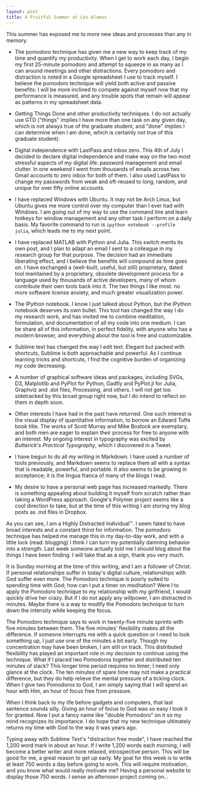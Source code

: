 ```yaml
---
layout: post
title: A Fruitful Summer at Los Alamos
---
```


<!-- Today I make my first blog post in weeks. I also extend the pomodoro technique to meditation and my time with God.
 -->
This summer has exposed me to more new ideas and processes than any in memory.


* The pomodoro technique has given me a new way to keep track of my time and quantify my productivity. When I get to work each day, I begin my first 25-minute pomodoro and attempt to squeeze in as many as I can around meetings and other distractions. Every pomodoro and distraction is noted in a Google spreadsheet I use to track myself. I believe the pomodoro technique will yield both active and passive benefits:  I will be more inclined to compete against myself now that my performance is measured, and any trouble spots that remain will appear as patterns in my spreadsheet data.

* Getting Things Done and other productivity techniques. I do not actually use GTD ("things" implies I have more than one task on any given day, which is not always true of the graduate student, and "done" implies I can determine when I am done, which is certainly not true of this graduate student).

* Digital independence with LastPass and inbox zero. This 4th of July I decided to declare digital independence and make way on the two most stressful aspects of my digital life:  password management and email clutter. In one weekend I went from thousands of emails across two Gmail accounts to zero inbox for both of them. I also used LastPass to change my passwords from weak and oft-reused to long, random, and unique for over fifty online accounts.

* I have replaced Windows with Ubuntu. It may not be Arch Linux, but Ubuntu gives me more control over my computer than I ever had with Windows. I am going out of my way to use the command line and learn hotkeys for window management and any other task I perform on a daily basis. My favorite command to run is `ipython notebook --profile julia`, which leads me to my next point.

* I have replaced MATLAB with Python and Julia. This switch merits its own post, and I plan to adapt an email I sent to a colleague in my research group for that purpose. The decision had an immediate liberating effect, and I believe the benefits will compound as time goes on. I have exchanged a (well-built, useful, but still) proprietary, dated tool maintained by a proprietary, obsolete development process for a language used by thousands of active developers, many of whom contribute their own tools back into it. The two things I like most:  no more software license anxiety, and much greater visualization power.

* The IPython notebook. I know I just talked about Python, but the IPython notebook deserves its own bullet. This tool has changed the way I do my research work, and has invited me to combine meditation, formulation, and documentation of all my code into one medium. I can be share all of this information, in perfect fidelity, with anyone who has a modern browser, and everything about the tool is free and customizable.

* Sublime text has changed the way I edit text. Elegant but packed with shortcuts, Sublime is both approachable and powerful. As I continue learning tricks and shortcuts, I find the cognitive burden of organizing my code decreasing.

* A number of graphical software ideas and packages, including SVGs, D3, Matplotlib and PyPlot for Python, Gadfly and PyPlot.jl for Julia, Graphviz and .dot files, Processing, and others. I will not get too sidetracked by this broad group right now, but I do intend to reflect on them in depth soon.

* Other interests I have had in the past have returned. One such interest is the visual display of quantitative information, to borrow an Edward Tufte book title. The works of Scott Murray and Mike Bostock are exemplary, and both men are eager to explain their process for free to anyone with an interest. My ongoing interest in typography was excited by _Butterick's Practical Typography_, which I discovered in a Tweet.

* I have begun to do all my writing in Markdown. I have used a number of tools previously, and Markdown seems to replace them all with a syntax that is readable, powerful, and portable. It also seems to be growing in acceptance; it is the lingua franca of many of the blogs I read.

* My desire to have a personal web page has increased markedly. There is something appealing about building it myself from scratch rather than taking a WordPress approach. Google's Polymer project seems like a cool direction to take, but at the time of this writing I am storing my blog posts as .md files in Dropbox.

As you can see, I am a Highly Distracted Individual™. I seem fated to have broad interests and a constant thirst for information. The pomodoro technique has helped me manage this in my day-to-day work, and with a little luck (read: blogging) I think I can turn my potentially damning behavior into a strength. Last week someone actually told me I should blog about the things I have been finding. I will take that as a sign, thank you very much.

It is Sunday morning at the time of this writing, and I am a follower of Christ. If personal relationships suffer in today's digital culture, relationships with God suffer even more. The Pomodoro technique is poorly suited to spending time with God; how can I put a timer on meditation? Were I to apply the Pomodoro technique to my relationship with my girlfriend, I would quickly drive her crazy. But if I do not apply any willpower, I am distracted in minutes. Maybe there is a way to modify the Pomodoro technique to turn down the intensity while keeping the focus.

The Pomodoro technique says to work in twenty-five minute sprints with five minutes between them. The five minutes' flexibility makes all the difference. If someone interrupts me with a quick question or I need to look something up, I just use one of the minutes a bit early. Though my concentration may have been broken, I am still on track. This distributed flexibility has played an important role in my decision to continue using the technique. What if I placed two Pomodoros together and distributed ten minutes of slack? This longer time period requires no timer; I need only glance at the clock. The ten minutes of spare time may not make a practical difference, but they do help relieve the mental pressure of a ticking clock. When I give two Pomodoros to God, I am simply saying that I will spend an hour with Him, an hour of focus free from pressure.

When I think back to my life before gadgets and computers, that last sentence sounds silly. Giving an hour of focus to God was so easy I took it for granted. Now I put a fancy name like "double Pomodoro" on it so my mind recognizes its importance. I do hope that my new technique ultimately returns my time with God to the way it was years ago.

Typing away with Sublime Text's "distraction free mode", I have reached the 1,200 word mark in about an hour. If I write 1,200 words each morning, I will become a better writer and more relaxed, introspective person. This will be good for me, a great reason to get up early. My goal for this week is to write at least 750 words a day before going to work. This will require motivation, and you know what would really motivate me? Having a personal website to display those 750 words. I sense an afternoon project coming on...